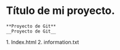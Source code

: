 # Título de mi proyecto.
    **Proyecto de Git**
    __Proyecto de Git__

[//]:# (Listas enumeradas)
    1. Index.html
    2. information.txt